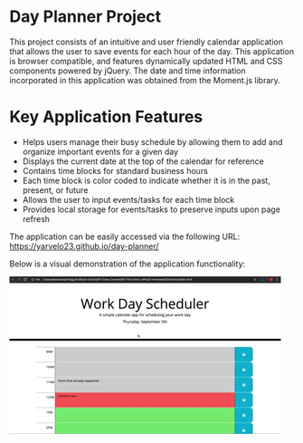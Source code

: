 # Day Planner Project
This project consists of an intuitive and user friendly calendar application that allows the user to save events for each hour of the day.  This application is browser compatible, and features dynamically updated HTML and CSS components powered by jQuery.  The date and time information incorporated in this application was obtained from the Moment.js library.  


# Key Application Features
 - Helps users manage their busy schedule by allowing them to add and organize important events for a given day
 - Displays the current date at the top of the calendar for reference
 - Contains time blocks for standard business hours
 - Each time block is color coded to indicate whether it is in the past, present, or future
 - Allows the user to input events/tasks for each time block
 - Provides local storage for events/tasks to preserve inputs upon page refresh

The application can be easily accessed via the following URL: https://yarvelo23.github.io/day-planner/

Below is a visual demonstration of the application functionality:

![DayPlannerDemo](/Assets/day-planner-demo.gif)